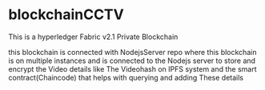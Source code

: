 # blockchainCCTV

This is a hyperledger Fabric v2.1 Private Blockchain

this blockchain is connected with NodejsServer repo where this blockchain is on multiple instances and is connected to
the Nodejs server to store and encrypt the Video details like The Videohash on IPFS system and the smart contract(Chaincode) 
that helps with querying and adding These details
